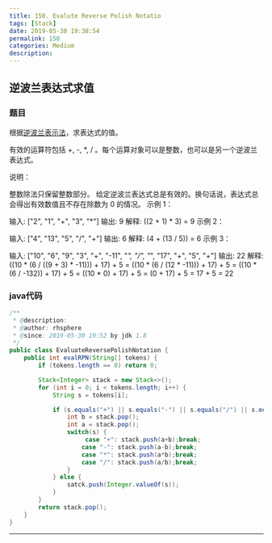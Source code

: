 ```yaml
---
title: 150. Evalute Reverse Polish Notatio
tags: [Stack]
date: 2019-05-30 19:38:54
permalink: 150
categories: Medium
description:
---
```

<p class="description"></p>


<!-- more -->

## 逆波兰表达式求值
### 题目

根据[逆波兰表示法](https://baike.baidu.com/item/%E9%80%86%E6%B3%A2%E5%85%B0%E5%BC%8F/128437)，求表达式的值。

有效的运算符包括 +, -, *, / 。每个运算对象可以是整数，也可以是另一个逆波兰表达式。

说明：

整数除法只保留整数部分。 给定逆波兰表达式总是有效的。换句话说，表达式总会得出有效数值且不存在除数为 0 的情况。 示例 1：

输入: ["2", "1", "+", "3", "*"]
输出: 9
解释: ((2 + 1) * 3) = 9
示例 2：

输入: ["4", "13", "5", "/", "+"]
输出: 6
解释: (4 + (13 / 5)) = 6
示例 3：

输入: ["10", "6", "9", "3", "+", "-11", "*", "/", "*", "17", "+", "5", "+"]
输出: 22
解释:
  ((10 * (6 / ((9 + 3) * -11))) + 17) + 5
= ((10 * (6 / (12 * -11))) + 17) + 5
= ((10 * (6 / -132)) + 17) + 5
= ((10 * 0) + 17) + 5
= (0 + 17) + 5
= 17 + 5
= 22

### java代码
```java
/**
 * @description:
 * @author: rhsphere
 * @since: 2019-05-30 19:52 by jdk 1.8
 */
public class EvaluateReversePolishNotation {
	public int evalRPN(String[] tokens) {
		if (tokens.length == 0) return 0;

		Stack<Integer> stack = new Stack<>();
		for (int i = 0; i < tokens.length; i++) {
			String s = tokens[i];

			if (s.equals("+") || s.equals("-") || s.equals("/") || s.equals("*")) {
				int b = stack.pop();
				int a = stack.pop();
				switch(s) {
					 case "+": stack.push(a+b);break;
                    case "-": stack.push(a-b);break;
                    case "*": stack.push(a*b);break;
                    case "/": stack.push(a/b);break;
				}
			} else {
				satck.push(Integer.valueOf(s));
			}
		}
		return stack.pop();
	}
}
```


<hr />